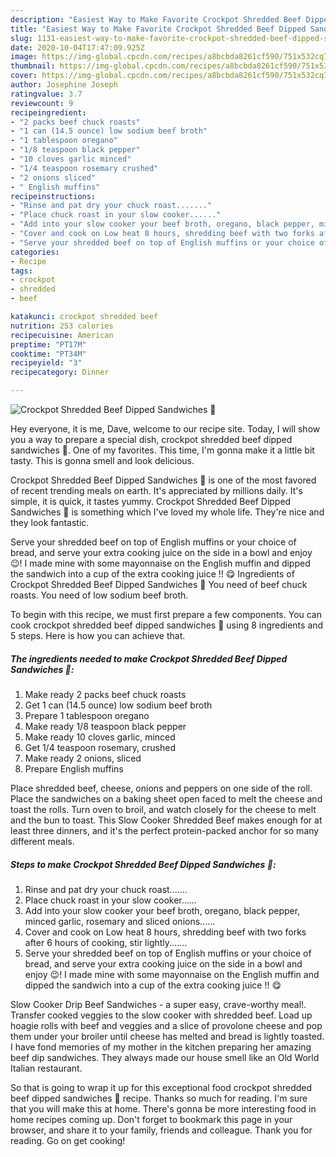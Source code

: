 ```yaml
---
description: "Easiest Way to Make Favorite Crockpot Shredded Beef Dipped Sandwiches 🥪"
title: "Easiest Way to Make Favorite Crockpot Shredded Beef Dipped Sandwiches 🥪"
slug: 1131-easiest-way-to-make-favorite-crockpot-shredded-beef-dipped-sandwiches
date: 2020-10-04T17:47:09.925Z
image: https://img-global.cpcdn.com/recipes/a8bcbda8261cf590/751x532cq70/crockpot-shredded-beef-dipped-sandwiches-🥪-recipe-main-photo.jpg
thumbnail: https://img-global.cpcdn.com/recipes/a8bcbda8261cf590/751x532cq70/crockpot-shredded-beef-dipped-sandwiches-🥪-recipe-main-photo.jpg
cover: https://img-global.cpcdn.com/recipes/a8bcbda8261cf590/751x532cq70/crockpot-shredded-beef-dipped-sandwiches-🥪-recipe-main-photo.jpg
author: Josephine Joseph
ratingvalue: 3.7
reviewcount: 9
recipeingredient:
- "2 packs beef chuck roasts"
- "1 can (14.5 ounce) low sodium beef broth"
- "1 tablespoon oregano"
- "1/8 teaspoon black pepper"
- "10 cloves garlic minced"
- "1/4 teaspoon rosemary crushed"
- "2 onions sliced"
- " English muffins"
recipeinstructions:
- "Rinse and pat dry your chuck roast......."
- "Place chuck roast in your slow cooker......"
- "Add into your slow cooker your beef broth, oregano, black pepper, minced garlic, rosemary and sliced onions......"
- "Cover and cook on Low heat 8 hours, shredding beef with two forks after 6 hours of cooking, stir lightly......."
- "Serve your shredded beef on top of English muffins or your choice of bread, and serve your extra cooking juice on the side in a bowl and enjoy 😉! I made mine with some mayonnaise on the English muffin and dipped the sandwich into a cup of the extra cooking juice !! 😋"
categories:
- Recipe
tags:
- crockpot
- shredded
- beef

katakunci: crockpot shredded beef 
nutrition: 253 calories
recipecuisine: American
preptime: "PT17M"
cooktime: "PT34M"
recipeyield: "3"
recipecategory: Dinner

---
```



![Crockpot Shredded Beef Dipped Sandwiches 🥪](https://img-global.cpcdn.com/recipes/a8bcbda8261cf590/751x532cq70/crockpot-shredded-beef-dipped-sandwiches-🥪-recipe-main-photo.jpg)

Hey everyone, it is me, Dave, welcome to our recipe site. Today, I will show you a way to prepare a special dish, crockpot shredded beef dipped sandwiches 🥪. One of my favorites. This time, I'm gonna make it a little bit tasty. This is gonna smell and look delicious.

Crockpot Shredded Beef Dipped Sandwiches 🥪 is one of the most favored of recent trending meals on earth. It's appreciated by millions daily. It's simple, it is quick, it tastes yummy. Crockpot Shredded Beef Dipped Sandwiches 🥪 is something which I've loved my whole life. They're nice and they look fantastic.

Serve your shredded beef on top of English muffins or your choice of bread, and serve your extra cooking juice on the side in a bowl and enjoy 😉! I made mine with some mayonnaise on the English muffin and dipped the sandwich into a cup of the extra cooking juice !! 😋 Ingredients of Crockpot Shredded Beef Dipped Sandwiches 🥪 You need of beef chuck roasts. You need of low sodium beef broth.


To begin with this recipe, we must first prepare a few components. You can cook crockpot shredded beef dipped sandwiches 🥪 using 8 ingredients and 5 steps. Here is how you can achieve that.

<!--inarticleads1-->

##### The ingredients needed to make Crockpot Shredded Beef Dipped Sandwiches 🥪:

1. Make ready 2 packs beef chuck roasts
1. Get 1 can (14.5 ounce) low sodium beef broth
1. Prepare 1 tablespoon oregano
1. Make ready 1/8 teaspoon black pepper
1. Make ready 10 cloves garlic, minced
1. Get 1/4 teaspoon rosemary, crushed
1. Make ready 2 onions, sliced
1. Prepare  English muffins


Place shredded beef, cheese, onions and peppers on one side of the roll. Place the sandwiches on a baking sheet open faced to melt the cheese and toast the rolls. Turn oven to broil, and watch closely for the cheese to melt and the bun to toast. This Slow Cooker Shredded Beef makes enough for at least three dinners, and it&#39;s the perfect protein-packed anchor for so many different meals. 

<!--inarticleads2-->

##### Steps to make Crockpot Shredded Beef Dipped Sandwiches 🥪:

1. Rinse and pat dry your chuck roast.......
1. Place chuck roast in your slow cooker......
1. Add into your slow cooker your beef broth, oregano, black pepper, minced garlic, rosemary and sliced onions......
1. Cover and cook on Low heat 8 hours, shredding beef with two forks after 6 hours of cooking, stir lightly.......
1. Serve your shredded beef on top of English muffins or your choice of bread, and serve your extra cooking juice on the side in a bowl and enjoy 😉! I made mine with some mayonnaise on the English muffin and dipped the sandwich into a cup of the extra cooking juice !! 😋


Slow Cooker Drip Beef Sandwiches - a super easy, crave-worthy meal!. Transfer cooked veggies to the slow cooker with shredded beef. Load up hoagie rolls with beef and veggies and a slice of provolone cheese and pop them under your broiler until cheese has melted and bread is lightly toasted. I have fond memories of my mother in the kitchen preparing her amazing beef dip sandwiches. They always made our house smell like an Old World Italian restaurant. 

So that is going to wrap it up for this exceptional food crockpot shredded beef dipped sandwiches 🥪 recipe. Thanks so much for reading. I'm sure that you will make this at home. There's gonna be more interesting food in home recipes coming up. Don't forget to bookmark this page in your browser, and share it to your family, friends and colleague. Thank you for reading. Go on get cooking!
